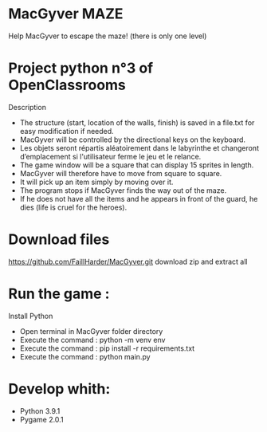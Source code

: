 # **MacGyver MAZE**
Help MacGyver to escape the maze! (there is only one level)
# Project python n°3 of OpenClassrooms
Description
* The structure (start, location of the walls, finish) is saved in a file.txt for easy modification if needed.
* MacGyver will be controlled by the directional keys on the keyboard.
* Les objets seront répartis aléatoirement dans le labyrinthe et changeront d’emplacement si l'utilisateur ferme le jeu et le relance.
* The game window will be a square that can display 15 sprites in length.
* MacGyver will therefore have to move from square to square.
* It will pick up an item simply by moving over it.
* The program stops if MacGyver finds the way out of the maze.
* If he does not have all the items and he appears in front of the guard, he dies (life is cruel for the heroes).

# Download files
https://github.com/FaillHarder/MacGyver.git download zip and extract all

# Run the game :
Install Python
* Open terminal in MacGyver folder directory
* Execute the command : python -m venv env
* Execute the command : pip install -r requirements.txt
* Execute the command : python main.py

# Develop whith:
* Python 3.9.1
* Pygame 2.0.1
